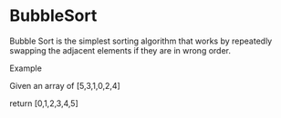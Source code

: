 # BubbleSort

Bubble Sort is the simplest sorting algorithm that works by repeatedly swapping the adjacent elements if they are in wrong order.

Example

Given an array of [5,3,1,0,2,4]

return [0,1,2,3,4,5]
